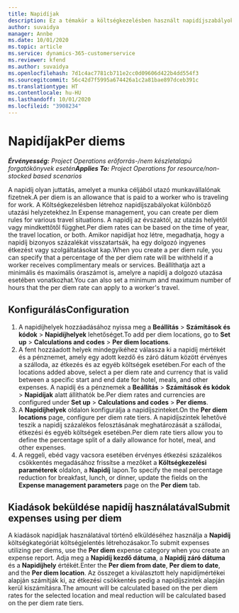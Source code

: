 ```yaml
---
title: Napidíjak
description: Ez a témakör a költségkezelésben használt napidíjszabályokról nyújt tájékoztatást.
author: suvaidya
manager: Annbe
ms.date: 10/01/2020
ms.topic: article
ms.service: dynamics-365-customerservice
ms.reviewer: kfend
ms.author: suvaidya
ms.openlocfilehash: 7d1c4ac7781cb711e2cc0d09606d422b4dd554f3
ms.sourcegitcommit: 56c42d7f5995a674426a1c2a81bae897dceb391c
ms.translationtype: HT
ms.contentlocale: hu-HU
ms.lasthandoff: 10/01/2020
ms.locfileid: "3908234"
---
```

# <a name="per-diems"></a><span data-ttu-id="933ea-103">Napidíjak</span><span class="sxs-lookup"><span data-stu-id="933ea-103">Per diems</span></span>

<span data-ttu-id="933ea-104">_**Érvényesség:** Project Operations erőforrás-/nem készletalapú forgatókönyvek esetén_</span><span class="sxs-lookup"><span data-stu-id="933ea-104">_**Applies To:** Project Operations for resource/non-stocked based scenarios_</span></span>


<span data-ttu-id="933ea-105">A napidíj olyan juttatás, amelyet a munka céljából utazó munkavállalónak fizetnek.</span><span class="sxs-lookup"><span data-stu-id="933ea-105">A per diem is an allowance that is paid to a worker who is traveling for work.</span></span> <span data-ttu-id="933ea-106">A Költségkezelésben létrehoz napidíjszabályokat különböző utazási helyzetekhez.</span><span class="sxs-lookup"><span data-stu-id="933ea-106">In Expense management, you can create per diem rules for  various travel situations.</span></span> <span data-ttu-id="933ea-107">A napidíj az évszaktól, az utazás helyétől vagy mindkettőtől függhet.</span><span class="sxs-lookup"><span data-stu-id="933ea-107">Per diem rates can be based on the time of year, the travel location, or both.</span></span> <span data-ttu-id="933ea-108">Amikor napidíjat hoz létre, megadhatja, hogy a napidíj bizonyos százalékát visszatartsák, ha egy dolgozó ingyenes étkezést vagy szolgáltatásokat kap.</span><span class="sxs-lookup"><span data-stu-id="933ea-108">When you create a per diem  rule, you can specify that a percentage of the per diem rate will be withheld if a worker receives complimentary meals or services.</span></span> <span data-ttu-id="933ea-109">Beállíthatja azt a minimális és maximális óraszámot is, amelyre a napidíj a dolgozó utazása esetében vonatkozhat.</span><span class="sxs-lookup"><span data-stu-id="933ea-109">You can also set a minimum and maximum number of hours that the per diem rate can apply to a worker's travel.</span></span>

## <a name="configuration"></a><span data-ttu-id="933ea-110">Konfigurálás</span><span class="sxs-lookup"><span data-stu-id="933ea-110">Configuration</span></span> 

1. <span data-ttu-id="933ea-111">A napidíjhelyek hozzáadásához nyissa meg a **Beállítás** > **Számítások és kódok** > **Napidíjhelyek** lehetőséget.</span><span class="sxs-lookup"><span data-stu-id="933ea-111">To add per diem locations, go to **Set up** > **Calculations and codes** > **Per diem locations**.</span></span>
2. <span data-ttu-id="933ea-112">A fent hozzáadott helyek mindegyikéhez válassza ki a napidíj mértékét és a pénznemet, amely egy adott kezdő és záró dátum között érvényes a szálloda, az étkezés és az egyéb költségek esetében.</span><span class="sxs-lookup"><span data-stu-id="933ea-112">For each of the locations added above, select a per diem rate and currency that is valid between a specific start and end date for hotel, meals, and other expenses.</span></span> <span data-ttu-id="933ea-113">A napidíj és a pénznemek a **Beállítás** > **Számítások és kódok** > **Napidíjak** alatt állíthatók be.</span><span class="sxs-lookup"><span data-stu-id="933ea-113">Per diem rates and currencies are configured under **Set up** > **Calculations and codes** > **Per diems**.</span></span>
3. <span data-ttu-id="933ea-114">A **Napidíjhelyek** oldalon konfigurálja a napidíjszinteket.</span><span class="sxs-lookup"><span data-stu-id="933ea-114">On the **Per diem locations** page, configure per diem rate tiers.</span></span> <span data-ttu-id="933ea-115">A napidíjszintek lehetővé teszik a napidíj százalékos felosztásának meghatározását a szállodai, étkezési és egyéb költségek esetében.</span><span class="sxs-lookup"><span data-stu-id="933ea-115">Per diem rate tiers allow you to define the percentage split of a daily allowance for hotel, meal, and other expenses.</span></span> 
4. <span data-ttu-id="933ea-116">A reggeli, ebéd vagy vacsora esetében érvényes étkezési százalékos csökkentés megadásához frissítse a mezőket a **Költségkezelési paraméterek** oldalon, a **Napidíj** lapon.</span><span class="sxs-lookup"><span data-stu-id="933ea-116">To specify the meal percentage reduction for breakfast, lunch, or dinner, update the fields on the **Expense management parameters** page on the **Per diem** tab.</span></span> 
    
## <a name="submit-expenses-using-per-diem"></a><span data-ttu-id="933ea-117">Kiadások beküldése napidíj használatával</span><span class="sxs-lookup"><span data-stu-id="933ea-117">Submit expenses using per diem</span></span>
<span data-ttu-id="933ea-118">A kiadások napidíjak használatával történő elküldéséhez használja a **Napidíj** költségkategóriát költségjelentés létrehozásakor.</span><span class="sxs-lookup"><span data-stu-id="933ea-118">To submit expenses utilizing per diems, use the **Per diem** expense category when you create an expense report.</span></span> <span data-ttu-id="933ea-119">Adja meg a **Napidíj kezdő dátuma**, a **Napidíj záró dátuma** és a **Napidíjhely** értékét.</span><span class="sxs-lookup"><span data-stu-id="933ea-119">Enter the **Per diem from date**, **Per diem to date**,  and the **Per diem location**.</span></span> <span data-ttu-id="933ea-120">Az összeget a kiválasztott hely napidíjmértékei alapján számítják ki, az étkezési csökkentés pedig a napidíjszintek alapján kerül kiszámításra.</span><span class="sxs-lookup"><span data-stu-id="933ea-120">The amount will be calculated based on the per diem rates for the selected location and meal reduction will be calculated based on the per diem rate tiers.</span></span>
